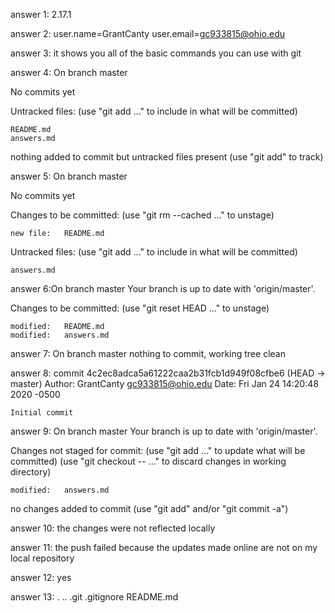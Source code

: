 answer 1: 2.17.1

answer 2: user.name=GrantCanty
          user.email=gc933815@ohio.edu
 
answer 3: it shows you all of the basic commands you can use with git

answer 4: On branch master

No commits yet

Untracked files:
  (use "git add <file>..." to include in what will be committed)

	README.md
	answers.md

nothing added to commit but untracked files present (use "git add" to track)

answer 5: On branch master

No commits yet

Changes to be committed:
  (use "git rm --cached <file>..." to unstage)

	new file:   README.md

Untracked files:
  (use "git add <file>..." to include in what will be committed)

	answers.md

answer 6:On branch master
Your branch is up to date with 'origin/master'.

Changes to be committed:
  (use "git reset HEAD <file>..." to unstage)

	modified:   README.md
	modified:   answers.md



answer 7: On branch master
nothing to commit, working tree clean

answer 8: commit 4c2ec8adca5a61222caa2b31fcb1d949f08cfbe6 (HEAD -> master)
Author: GrantCanty <gc933815@ohio.edu>
Date:   Fri Jan 24 14:20:48 2020 -0500

    Initial commit

answer 9: On branch master
Your branch is up to date with 'origin/master'.

Changes not staged for commit:
  (use "git add <file>..." to update what will be committed)
  (use "git checkout -- <file>..." to discard changes in working directory)

	modified:   answers.md

no changes added to commit (use "git add" and/or "git commit -a")

answer 10: the changes were not reflected locally

answer 11: the push failed because the updates made online are not on my local repository

answer 12: yes

answer 13: .  ..  .git  .gitignore  README.md
